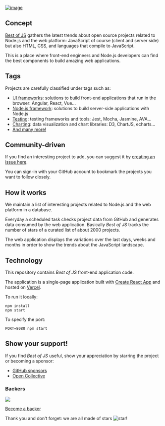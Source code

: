 [![image](https://user-images.githubusercontent.com/5546996/136642215-0954411d-274c-4ae8-8106-75ed69108d15.png)](https://bestofjs.org/)

## Concept

[Best of JS](https://bestofjs.org/) gathers the latest trends about open source projects related to Node.js and the web platform: JavaScript of course (client and server side) but also HTML, CSS, and languages that compile to JavaScript.

This is a place where front-end engineers and Node.js developers can find the best components to build amazing web applications.

## Tags

Projects are carefully classified under tags such as:

- [UI frameworks](https://bestofjs.org/tags/framework): solutions to build front-end applications that run in the browser: Angular, React, Vue...
- [Node.js framework](https://bestofjs.org/projects?tags=nodejs-framework): solutions to build server-side applications with Node.js
- [Testing](https://bestofjs.org/tags/test): testing frameworks and tools: Jest, Mocha, Jasmine, AVA...
- [Charting](https://bestofjs.org/tags/chart): data visualization and chart libraries: D3, ChartJS, echarts...
- [And many more!](https://bestofjs.org/tags/)

## Community-driven

If you find an interesting project to add, you can suggest it by [creating an issue here](https://github.com/michaelrambeau/bestofjs/issues/new?template=add-a-project-to-best-of-javascript.md).

You can sign-in with your GitHub account to bookmark the projects you want to follow closely.

## How it works

We maintain a list of interesting projects related to Node.js and the web platform in a database.

Everyday a scheduled task checks project data from GitHub and generates data consumed by the web application.
Basically _Best of JS_ tracks the number of stars of a curated list of about 2000 projects.

The web application displays the variations over the last days, weeks and months in order to show the trends about the JavaScript landscape.

## Technology

This repository contains _Best of JS_ front-end application code.

The application is a single-page application built with [Create React App](https://github.com/facebook/create-react-app) and hosted on [Vercel](https://vercel.com).

To run it locally:

```
npm install
npm start
```

To specify the port:

```
PORT=8080 npm start
```

## Show your support!

If you find _Best of JS_ useful, show your appreciation by starring the project or becoming a sponsor:

- [GitHub sponsors](https://github.com/sponsors/michaelrambeau)
- [Open Collective](https://opencollective.com/bestofjs)

### Backers

<a href="https://opencollective.com/bestofjs#contributors" target="_blank">
  <img src="https://opencollective.com/bestofjs/tiers/backer.svg?avatarHeight=64&button=false">
</a>

[Become a backer](https://opencollective.com/bestofjs#contribute)

Thank you and don't forget: we are all made of stars ![star](https://bestofjs.org/images/star.png)!
